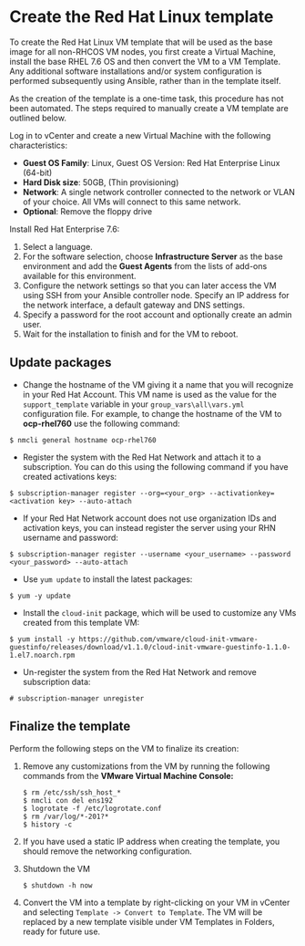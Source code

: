 # Create the Red Hat Linux template

To create the Red Hat Linux VM template that will be used as the base image for all non-RHCOS VM nodes, 
you first create a Virtual Machine, install the base RHEL 7.6 OS and then convert the VM to a VM Template.
Any additional software installations and/or system configuration is performed subsequently using Ansible, 
rather than in the template itself.

As the creation of the template is a one-time task, this procedure has not been automated. The steps required to manually create a VM template are outlined below.

Log in to vCenter and create a new Virtual Machine with the following characteristics:

-   **Guest OS Family**: Linux, Guest OS Version: Red Hat Enterprise Linux (64-bit)
-   **Hard Disk size**: 50GB, (Thin provisioning)
-   **Network**: A single network controller connected to the network or VLAN of your choice. All VMs will connect to this same network.
-   **Optional**: Remove the floppy drive

Install Red Hat Enterprise 7.6:

1.  Select a language.
2.  For the software selection, choose **Infrastructure Server** as the base environment and add the **Guest Agents** from the lists of add-ons available for this environment. 
3.  Configure the network settings so that you can later access the VM using SSH from your Ansible controller node. Specify an IP address for the network interface, a default gateway and DNS settings.
4.  Specify a password for the root account and optionally create an admin user.
5.  Wait for the installation to finish and for the VM to reboot.



## Update packages

- Change the hostname of the VM giving it a name that you will recognize in your Red Hat Account. This VM name is used as the value for the `support_template` variable in your `group_vars\all\vars.yml` configuration file. For example, to change the hostname of the VM to **ocp-rhel760** use the following command:

```
$ nmcli general hostname ocp-rhel760
```

- Register the system with the Red Hat Network and attach it to a subscription. You can do this using the following command if you have created activations keys:
```
$ subscription-manager register --org=<your_org> --activationkey=<activation key> --auto-attach
```

- If your Red Hat Network account does not use organization IDs and activation keys, you can instead register the server using your RHN username and password:
```
$ subscription-manager register --username <your_username> --password <your_password> --auto-attach
```

- Use `yum update` to install the latest packages:
```
$ yum -y update
```


- Install the `cloud-init` package, which will be used to customize any VMs created from this template VM:

```
$ yum install -y https://github.com/vmware/cloud-init-vmware-guestinfo/releases/download/v1.1.0/cloud-init-vmware-guestinfo-1.1.0-1.el7.noarch.rpm
```

- Un-register the system from the Red Hat Network and remove subscription data:

```
# subscription-manager unregister
```


## Finalize the template


Perform the following steps on the VM to finalize its creation:

1.  Remove any customizations from the VM by running the following commands from the **VMware Virtual Machine Console:**

    ```    
    $ rm /etc/ssh/ssh_host_*
    $ nmcli con del ens192
    $ logrotate -f /etc/logrotate.conf
    $ rm /var/log/*-201?*
    $ history -c		    
    ```


2.  If you have used a static IP address when creating the template, you should remove the networking configuration.


3.  Shutdown the VM

    ```
    $ shutdown -h now
    ```

4.  Convert the VM into a template by right-clicking on your VM in vCenter and selecting `Template -> Convert to Template`. The  VM will be replaced by a new template visible under VM Templates in Folders, ready for future use.

